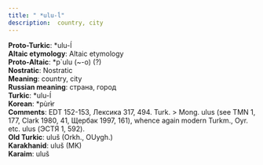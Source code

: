 ```yaml
---
title: " *ulu-ĺ"
description:  country, city
---
```


<strong>Proto-Turkic</strong>:  *ulu-ĺ<br>
<strong>Altaic etymology</strong>:  Altaic etymology<br>
<strong> Proto-Altaic</strong>:  *p`ulu (~-o) (?)<br>
<strong>Nostratic</strong>:  Nostratic<br>
<strong>Meaning</strong>:  country, city<br>
<strong>Russian meaning</strong>:  страна, город<br>
<strong>Turkic</strong>:  *ulu-ĺ<br>
<strong>Korean</strong>:  *pùrɨ̀r<br>
<strong>Comments</strong>:  EDT 152-153, Лексика 317, 494. Turk. > Mong. ulus (see TMN 1, 177, Clark 1980, 41, Щербак 1997, 161), whence again modern Turkm., Oyr. etc. ulus (ЭСТЯ 1, 592).<br>
<strong>Old Turkic</strong>:  uluš (Orkh., OUygh.)<br>
<strong>Karakhanid</strong>:  uluš (MK)<br>
<strong>Karaim</strong>:  uluš<br>


